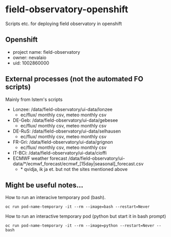 # field-observatory-openshift
Scripts etc. for deploying field observatory in openshift

## Openshift 
- project name: field-observatory
- owner: nevalaio
- uid: 1002860000

## External processes (not the automated FO scripts)

Mainly from Istem's scripts
- Lonzee:  /data/field-observatory/ui-data/lonzee
  - ec/flux/ monthly csv, meteo monthly csv
- DE-Geb:  /data/field-observatory/ui-data/gebesee
  - ec/flux/ monthly csv, meteo monthly csv
- DE-RuS: /data/field-observatory/ui-data/selhausen
  - ec/flux/ monthly csv, meteo monthly csv
- FR-Gri: /data/field-observatory/ui-data/grignon
  - ec/flux/ monthly csv, meteo monthly csv
- IT-BCi: /data/field-observatory/ui-data/cioffi
- ECMWF weather forecast /data/field-observatory/ui-data/*/ecmwf_forecast/ecmwf_[15day|seasonal]_forecast.csv
  - \* qvidja, ik ja et. but not the sites mentioned above

## Might be useful notes...

How to run an interacive temporary pod (bash).
```
oc run pod-name-temporary -it --rm --image=bash --restart=Never
```
How to run an interactive temporary pod (python but start it in bash prompt)
```
oc run pod-name-temporary -it --rm --image=python --restart=Never -- bash 
```



